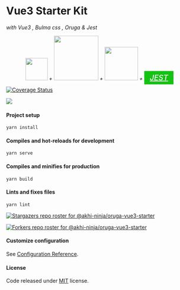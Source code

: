 # Vue3 Starter Kit 
<p><i>with Vue3 , Bulma css , Oruga & Jest </i></p>
<p align="center">
      <i>
       <a href="https://v3.vuejs.org/" target="_blank"><img width="60" src="https://v3.vuejs.org/logo.png" /></a> +
      <a href="https://bulma.io" target="_blank"><img width="120" src="https://bulma.io/images/bulma-logo.png" /></a>
       + 
       <a href="https://oruga.io" target="_blank"><img width="90" src="https://raw.githubusercontent.com/oruga-ui/theme-bulma/master/public/logo.svg" /></a> 
       +
       <a href="https://jestjs.io/" style="background-color: #15c213;
    color: #fff;
    font-size: 20px;
    font-weight: 500;
    line-height: 20px;
    padding: 6px 15px;" target="_blank">JEST</a>
       </i>

</p>
 <a href='https://coveralls.io/github/akhi-ninja/oruga-vue3-starter?branch=master'><img src='https://coveralls.io/repos/github/akhi-ninja/oruga-vue3-starter/badge.svg?branch=master' alt='Coverage Status' /></a>
<p align="center">



   <a style="display:inline-block;float:left;" href="https://awesome.re"> <img src="https://awesome.re/badge-flat.svg"/></a>
</p>

</br>

#### Project setup
```
yarn install
```

#### Compiles and hot-reloads for development
```
yarn serve
```

#### Compiles and minifies for production
```
yarn build
```

#### Lints and fixes files
```
yarn lint
```
[![Stargazers repo roster for @akhi-ninja/oruga-vue3-starter](https://reporoster.com/stars/akhi-ninja/oruga-vue3-starter)](https://github.com/akhi-ninja/oruga-vue3-starter/stargazers)


[![Forkers repo roster for @akhi-ninja/oruga-vue3-starter](https://reporoster.com/forks/akhi-ninja/oruga-vue3-starter)](https://github.com/akhi-ninja/oruga-vue3-starter/network/members)

#### Customize configuration
See [Configuration Reference](https://cli.vuejs.org/config/).

#### License

Code released under [MIT](https://github.com/akhi-ninja/oruga-vue3-starter/blob/master/LICENSE.md) license.
